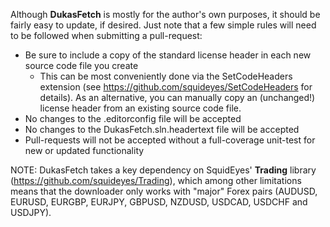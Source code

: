 Although **DukasFetch** is mostly for the author's own purposes, it should be fairly easy to update, if desired.  Just note that a few simple rules will need to be followed when submitting a pull-request:

* Be sure to include a copy of the standard license header in each new source code file you create
  * This can be most conveniently done via the SetCodeHeaders extension (see <a href="https://github.com/squideyes/SetCodeHeaders" target="_blank">https://github.com/squideyes/SetCodeHeaders</a> for details).  As an alternative, you can  manually copy an (unchanged!) license header from an existing source code file.
* No changes to the .editorconfig file will be accepted
* No changes to the DukasFetch.sln.headertext file will be accepted
* Pull-requests will not be accepted without a full-coverage unit-test for new or updated functionality
 
NOTE: DukasFetch takes a key dependency on SquidEyes' **Trading** library (<a href="https://github.com/squideyes/Trading" target="_blank">https://github.com/squideyes/Trading</a>), which among other limitations means that the downloader only works with "major" Forex pairs (AUDUSD, EURUSD, EURGBP, EURJPY, GBPUSD, NZDUSD, USDCAD, USDCHF and USDJPY). 
